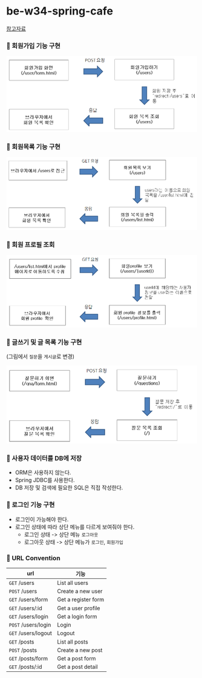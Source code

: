 # be-w34-spring-cafe

[참고자료](https://lucas.codesquad.kr/2022-kakao/course/%EC%9B%B9%EB%B0%B1%EC%97%94%EB%93%9C/Kakao-Cafe)

### 📌 회원가입 기능 구현

![img.png](img/img.png)

### 📌 회원목록 기능 구현

![img_1.png](img/img_1.png)

### 📌 회원 프로필 조회

![img_2.png](img/img_2.png)

### 📌 글쓰기 및 글 목록 기능 구현

(그림에서 `질문`을 `게시글`로 변경)

![img.png](img/img3.png)

### 📌 사용자 데이터를 DB에 저장
- ORM은 사용하지 않는다.
- Spring JDBC를 사용한다.
- DB 저장 및 검색에 필요한 SQL은 직접 작성한다.

### 📌 로그인 기능 구현
- 로그인이 가능해야 한다.
- 로그인 상태에 따라 상단 메뉴를 다르게 보여줘야 한다.
    - 로그인 상태 -> 상단 메뉴 `로그아웃`
    - 로그아웃 상태 -> 상단 메뉴가 `로그인`, `회원가입`

### 📌 URL Convention

| url                 | 기능                  |
|---------------------|---------------------|
| `GET` /users        | List all users      |
| `POST` /users       | Create a new user   |
| `GET` /users/form   | Get a register form |
| `GET` /users/:id    | Get a user profile  |
| `GET` /users/login  | Get a login form    |
| `POST` /users/login | Login               |
| `GET` /users/logout | Logout              |
| `GET` /posts        | List all posts      |
| `POST` /posts       | Create a new post   |
| `GET` /posts/form   | Get a post form     |
| `GET` /posts/:id    | Get a post detail   |
